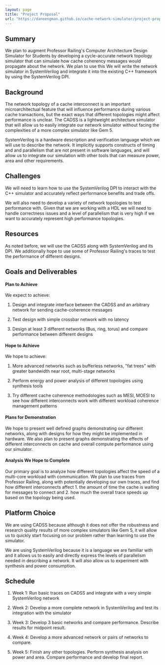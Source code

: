 ```yaml
---
layout: page
title: "Project Proposal"
url: "https://daneengman.github.io/cache-network-simulator/project-proposal"
---
```


## Summary

We plan to augment Professor Railing's Computer Architecture Design
Simulator for Students by developing a cycle-accurate network topology
simulator that can simulate how cache coherency messages would propagate
about the network. We plan to use this We will write the network
simulator in SystemVerilog and integrate it into the existing C++
framework by using the SystemVerilog DPI.

## Background

The network topology of a cache interconnect is an important
microarchitectual feature that will influence performance during various
cache transactions, but the exact ways that different topologies might
affect performance is unclear. The CADSS is a lightweight architecture
simulator that will allow us to easily integrate our network simulator
without facing the complexities of a more complex simulator like Gem 5.

SystemVerilog is a hardware description and verification language which
we will use to describe the network. It implicitly supports constructs
of timing and and parallelism that are not present in software
languages, and will allow us to integrate our simulation with other
tools that can measure power, area and other requirements.

## Challenges

We will need to learn how to use the SystemVerilog DPI to interact with
the C++ simulator and accurately reflect performance benefits and trade
offs.

We will also need to develop a variety of network topologies to test
performance with. Given that we are working with a HDL we will need to
handle correctness issues and a level of parallelism that is very high
if we want to accurately represent high performance topologies.

## Resources

As noted before, we will use the CADSS along with SystemVerilog and its
DPI. We additionally hope to use some of Professor Railing's traces to
test the performance of different designs.

## Goals and Deliverables

#### Plan to Achieve

We expect to achieve:

1.  Design and integrate interface between the CADSS and an arbitrary
    network for sending cache-coherence messages

2.  Test design with simple crossbar network with no latency

3.  Design at least 3 different networks (Bus, ring, torus) and compare
    performance between different designs

#### Hope to Achieve

We hope to achieve:

1.  More advanced networks such as bufferless networks, \"fat trees\"
    with greater bandwidth near root, multi-stage networks

2.  Perform energy and power analysis of different topologies using
    synthesis tools

3.  Try different cache coherence methodologies such as MESI, MOESI to
    see how different interconnects work with different workload
    coherence management patterns

#### Plans for Demonstration

We hope to present well defined graphs demonstrating our different
networks, along with designs for how they might be implemented in
hardware. We also plan to present graphs demonstrating the effects of
different interconnects on cache and overall compute performance using
our simulator.

#### Analysis We Hope to Complete

Our primary goal is to analyze how different topologies affect the speed
of a multi-core workload with communication. We plan to use traces from
Professor Railing, along with potentially developing our own traces, and
find how different interconnects affect 1. the amount of time the cache
is waiting for messages to connect and 2. how much the overall trace
speeds up based on the topology being used.

## Platform Choice

We are using CADSS because although it does not offer the robustness and
research quality results of more complex simulators like Gem 5, it will
allow us to quickly start focusing on our problem rather than learning
to use the simulator.

We are using SystemVerilog because it is a language we are familiar with
and it allows us to easily and directly express the levels of
parallelism needed in describing a network. It will also allow us to
experiment with synthesis and power consumption.

## Schedule

1.  Week 1: Run basic traces on CADSS and integrate with a very simple
    SystemVerilog network

2.  Week 2: Develop a more complete network in SystemVerilog and test
    its integration with the simulator

3.  Week 3: Develop 3 basic networks and compare performance. Describe
    results for midpoint result.

4.  Week 4: Develop a more advanced network or pairs of networks to
    compare.

5.  Week 5: Finish any other topologies. Perform synthesis analysis on
    power and area. Compare performance and develop final report.

